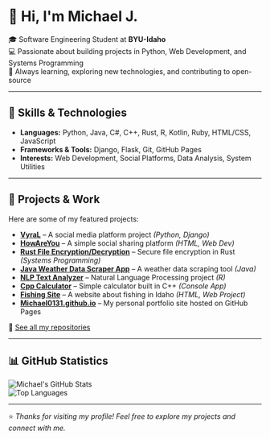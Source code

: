 # 👋 Hi, I'm Michael J.

🎓 Software Engineering Student at **BYU-Idaho**  
💻 Passionate about building projects in Python, Web Development, and Systems Programming  
🌱 Always learning, exploring new technologies, and contributing to open-source  

---

## 🚀 Skills & Technologies
- **Languages:** Python, Java, C#, C++, Rust, R, Kotlin, Ruby, HTML/CSS, JavaScript  
- **Frameworks & Tools:** Django, Flask, Git, GitHub Pages  
- **Interests:** Web Development, Social Platforms, Data Analysis, System Utilities  

---

## 📂 Projects & Work

Here are some of my featured projects:

- **[VyraL](https://github.com/Michael0131/VyraL)** – A social media platform project *(Python, Django)*  
- **[HowAreYou](https://github.com/Michael0131/HowAreYou)** – A simple social sharing platform *(HTML, Web Dev)*  
- **[Rust File Encryption/Decryption](https://github.com/Michael0131/Rust_File_Encryption_Decryption)** – Secure file encryption in Rust *(Systems Programming)*  
- **[Java Weather Data Scraper App](https://github.com/Michael0131/JavaWeatherDataScraperApp)** – A weather data scraping tool *(Java)*  
- **[NLP Text Analyzer](https://github.com/Michael0131/NLPTextAnalyzer)** – Natural Language Processing project *(R)*  
- **[Cpp Calculator](https://github.com/Michael0131/Cpp_Calculator)** – Simple calculator built in C++ *(Console App)*  
- **[Fishing Site](https://github.com/Michael0131/FishingSite)** – A website about fishing in Idaho *(HTML, Web Project)*  
- **[Michael0131.github.io](https://github.com/Michael0131/Michael0131.github.io)** – My personal portfolio site hosted on GitHub Pages  

🔗 [See all my repositories](https://github.com/Michael0131?tab=repositories)

---

## 📊 GitHub Statistics

![Michael's GitHub Stats](https://github-readme-stats.vercel.app/api?username=Michael0131&show_icons=true&theme=radical)  
![Top Languages](https://github-readme-stats.vercel.app/api/top-langs/?username=Michael0131&layout=compact&theme=radical)

---

⭐️ *Thanks for visiting my profile! Feel free to explore my projects and connect with me.*  
